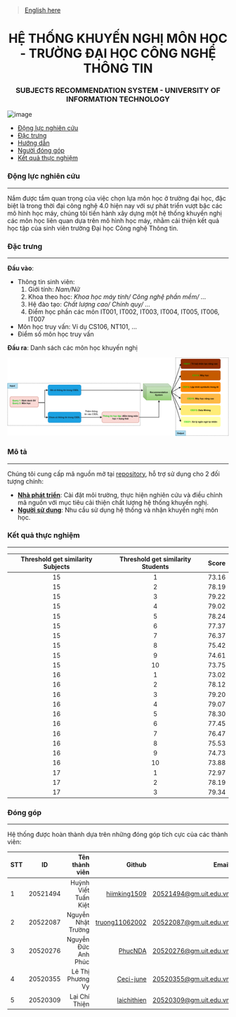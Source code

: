 > <a href="https://github.com/HiImKing1509/uit_subjects_recommendation_system/blob/master/README_en.md">English here</a>

<div align="center">

  # HỆ THỐNG KHUYẾN NGHỊ MÔN HỌC - TRƯỜNG ĐẠI HỌC CÔNG NGHỆ THÔNG TIN
  ### SUBJECTS RECOMMENDATION SYSTEM - UNIVERSITY OF INFORMATION TECHNOLOGY
</div>

![image](https://github.com/HiImKing1509/uit_subjects_recommendation_system/assets/84212036/8f6a314a-c8eb-4d73-8d94-90803a005665)

* [Động lực nghiên cứu](#dlnc)
* [Đặc trưng](#dt)
* [Hướng dẫn](#hdsd)
* [Người đóng góp](#ndg)
* [Kết quả thực nghiệm](#kqua)

<a name="dlnc"></a>
### Động lực nghiên cứu
___
Nắm được tầm quan trọng của việc chọn lựa môn học ở trường đại học, đặc biệt là trong thời đại công nghệ 4.0 hiện nay với sự phát triển vượt bậc các mô hình học máy, chúng tôi tiến hành xây dựng một hệ thống khuyến nghị các môn học liên quan dựa trên mô hình học máy, nhằm cải thiện kết quả học tập của sinh viên trường Đại học Công nghệ Thông tin.

<a name="dt"></a>
### Đặc trưng
___
**Đầu vào**:
- Thông tin sinh viên:
    1. Giới tính: *Nam/Nữ*
    2. Khoa theo học: *Khoa học máy tính/ Công nghệ phần mềm/ ...*
    3. Hệ đào tạo: *Chất lượng cao/ Chính quy/ ...*
    4. Điểm học phần các môn IT001, IT002, IT003, IT004, IT005, IT006, IT007 
- Môn học truy vấn: Ví dụ CS106, NT101, ...
- Điểm số môn học truy vấn

**Đầu ra**: Danh sách các môn học khuyến nghị

![Alt Text](./images/input_output.png)

<a name="hdsd"></a>
### Mô tả
___

Chúng tôi cung cấp mã nguồn mở tại <a href=https://github.com/HiImKing1509/uit_subjects_recommendation_system>repository</a>, hỗ trợ sử dụng cho 2 đối tượng chính:

- **<a href="https://github.com/HiImKing1509/uit_subjects_recommendation_system/blob/master/README_implementation.md">Nhà phát triển</a>**: Cài đặt môi trường, thực hiện nghiên cứu và điều chỉnh mã nguồn với mục tiêu cải thiện chất lượng hệ thống khuyến nghị. 
- **<a href="https://github.com/HiImKing1509/uit_subjects_recommendation_system/blob/master/README_inference.md">Người sử dụng</a>**: Nhu cầu sử dụng hệ thống và nhận khuyến nghị môn học.

<a name="kqua"></a>
### Kết quả thực nghiệm
___
| Threshold get similarity Subjects    | Threshold get similarity Students          | Score |
|:-------:|:-------------:|:----------------------:|
|15 |	1 |	73.16 |
|15	| 2	| 78.19 |
|15	| 3	| 79.22 |
|15	| 4	| 79.02 |
|15	| 5	| 78.24 |
|15	| 6	| 77.37 |
|15	| 7	| 76.37 |
|15	| 8	| 75.42 |
|15	| 9	| 74.61 |
|15	| 10 | 73.75 |
|16	| 1	| 73.02 |
|16	| 2	| 78.12 |
|16	| 3	| 79.20 |
|16	| 4	| 79.07 |
|16	| 5	| 78.30 |
|16	| 6	| 77.45 |
|16	| 7	| 76.47 | 
|16	| 8	| 75.53 |
|16	| 9	| 74.73 |
|16	| 10 | 73.88 |
|17	| 1	| 72.97 |
|17	| 2	| 78.19 |
|17	| 3	| 79.34 |




<a name="ndg"></a>
### Đóng góp
___
Hệ thống được hoàn thành dựa trên những đóng góp tích cực của các thành viên:

| STT    | ID          | Tên thành viên              | Github                                               | Email                   |
| ------ |:-------------:| ----------------------:|-----------------------------------------------------:|-------------------------:
| 1      | 20521494      | Huỳnh Viết Tuấn Kiệt |[hiimking1509](https://github.com/HiImKing1509)          |20521494@gm.uit.edu.vn   |
| 2      | 20522087      | Nguyễn Nhật Trường |[truong11062002](https://github.com/truong11062002)          |20522087@gm.uit.edu.vn   |
| 3      | 20520276      | Nguyễn Đức Anh Phúc |[PhucNDA](https://github.com/PhucNDA)          |20520276@gm.uit.edu.vn   |
| 4      | 20520355      | Lê Thị Phương Vy |[Ceci-june](https://github.com/Ceci-june)          |20520355@gm.uit.edu.vn   |
| 5      | 20520309      | Lại Chí Thiện |[laichithien](https://github.com/laichithien)          |20520309@gm.uit.edu.vn   |
